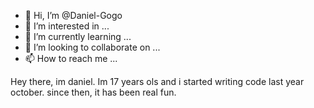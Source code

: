 - 👋 Hi, I’m @Daniel-Gogo
- 👀 I’m interested in ...
- 🌱 I’m currently learning ...
- 💞️ I’m looking to collaborate on ...
- 📫 How to reach me ...

<!---
Daniel-Gogo/Daniel-Gogo is a ✨ special ✨ repository because its `README.md` (this file) appears on your GitHub profile.
You can click the Preview link to take a look at your changes.
--->
Hey there, im daniel. Im 17 years ols and i started writing code last year october. since then, it has been real fun.
